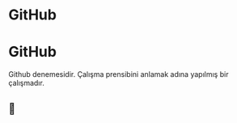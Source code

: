 # GitHub
<!DOCTYPE html>
<html lang="en">
<head>
    <meta charset="UTF-8">
    <meta name="viewport" content="width=device-width, initial-scale=1.0">
    <title>Document</title>
</head>
<body>
    <h1>GitHub</h1>
    <p>Github denemesidir. Çalışma prensibini anlamak adına yapılmış bir çalışmadır. </p>
    <h2>🙌</h2>
</body>
</html>